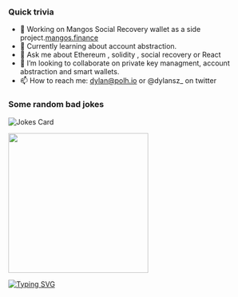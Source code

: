 ### Quick trivia 
- 🔭  Working on Mangos Social Recovery wallet as a side project.[mangos.finance](https://mangos.finance/)
- 🌱  Currently learning about account abstraction. 
- 💬 Ask me about Ethereum , solidity , social recovery or React
- 👯 I’m looking to collaborate on private key managment, account abstraction and smart wallets. 
- 📫 How to reach me: dylan@polh.io or @dylansz_ on twitter
   





### Some random bad jokes
![Jokes Card](https://readme-jokes.vercel.app/api)


  <a href="https://www.youtube.com/watch?v=dQw4w9WgXcQ" target="_blank"><img src="https://media.giphy.com/media/Vuw9m5wXviFIQ/source.gif" width="280" height="auto" /></a>

[![Typing SVG](https://readme-typing-svg.herokuapp.com?font=helvetica&color=%2336BCF7&center=true&vCenter=true&multiline=true&lines=I+should+be+doing+something+productive)](https://git.io/typing-svg)






<!--
**dylanszejnblum/dylanszejnblum** is a ✨ _special_ ✨ repository because its `README.md` (this file) appears on your GitHub profile.

Here are some ideas to get you started:

- 🔭 I’m currently working on ...
- 🌱 I’m currently learning ...
- 👯 I’m looking to collaborate on ...
- 🤔 I’m looking for help with ...
- 💬 Ask me about ...
- 📫 How to reach me: ...
- 😄 Pronouns: ...
- ⚡ Fun fact: ...
-->


